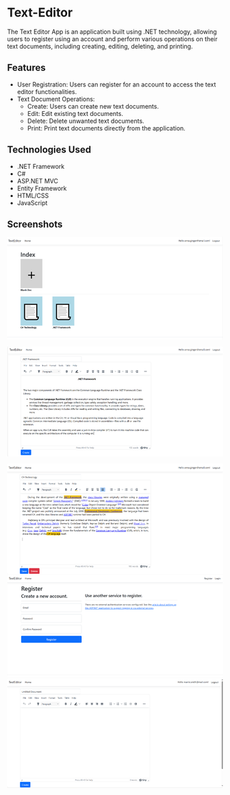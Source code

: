 # Text-Editor


The Text Editor App is an application built using .NET technology, allowing users to register using an account and perform various operations on their text documents, including creating, editing, deleting, and printing.

## Features

- User Registration: Users can register for an account to access the text editor functionalities.
- Text Document Operations:
  - Create: Users can create new text documents.
  - Edit: Edit existing text documents.
  - Delete: Delete unwanted text documents.
  - Print: Print text documents directly from the application.

## Technologies Used

- .NET Framework
- C#
- ASP.NET MVC
- Entity Framework
- HTML/CSS
- JavaScript

## Screenshots




![Text Editor](images/2.png)



![Text Editor](images/4.png)

![Text Editor](images/5.png)
![Register Page](images/1.png)
![Text Editor](images/3.png)

